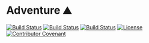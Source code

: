 # Adventure ⛰️

[![Build Status](https://github.com/hopeman15/adventure/actions/workflows/android.yml/badge.svg?event=push)](https://github.com/hopeman15/adventure/actions)
[![Build Status](https://github.com/hopeman15/adventure/actions/workflows/ios.yml/badge.svg?event=push)](https://github.com/hopeman15/adventure/actions)
[![Build Status](https://github.com/hopeman15/adventure/actions/workflows/shared.yml/badge.svg?event=push)](https://github.com/hopeman15/adventure/actions)
[![License](https://img.shields.io/dub/l/vibe-d.svg)](LICENSE)
[![Contributor Covenant](https://img.shields.io/badge/Contributor%20Covenant-2.1-4baaaa.svg)](CODE_OF_CONDUCT.md)
